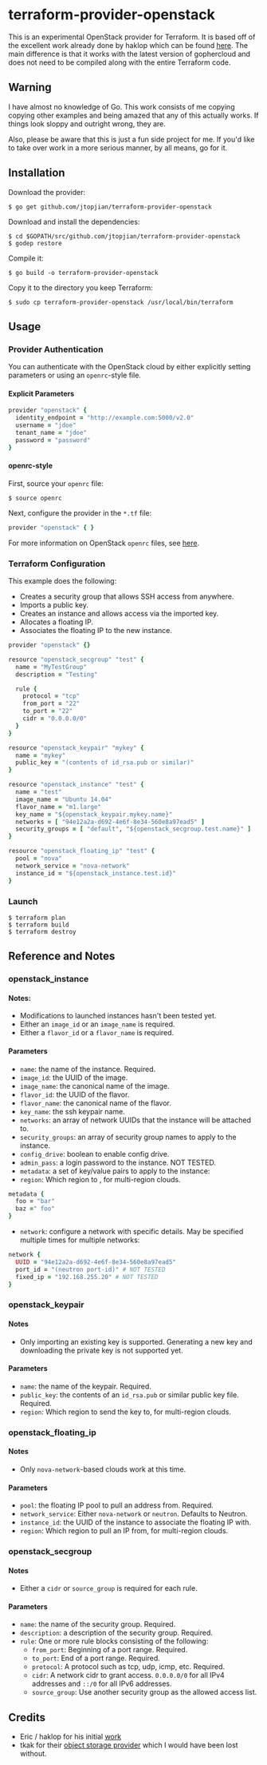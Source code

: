 # terraform-provider-openstack

This is an experimental OpenStack provider for Terraform. It is based off of the excellent work already done by haklop which can be found [here](https://github.com/haklop/terraform). The main difference is that it works with the latest version of gophercloud and does not need to be compiled along with the entire Terraform code.

## Warning

I have almost no knowledge of Go. This work consists of me copying copying other examples and being amazed that any of this actually works. If things look sloppy and outright wrong, they are.

Also, please be aware that this is just a fun side project for me. If you'd like to take over work in a more serious manner, by all means, go for it.

## Installation

Download the provider:

```shell
$ go get github.com/jtopjian/terraform-provider-openstack
```

Download and install the dependencies:

```shell
$ cd $GOPATH/src/github.com/jtopjian/terraform-provider-openstack
$ godep restore
```

Compile it:

```shell
$ go build -o terraform-provider-openstack
```

Copy it to the directory you keep Terraform:

```shell
$ sudo cp terraform-provider-openstack /usr/local/bin/terraform
```

## Usage

### Provider Authentication

You can authenticate with the OpenStack cloud by either explicitly setting parameters or using an `openrc`-style file.

#### Explicit Parameters

```ruby
provider "openstack" {
  identity_endpoint = "http://example.com:5000/v2.0"
  username = "jdoe"
  tenant_name = "jdoe"
  password = "password"
}
```

#### openrc-style

First, source your `openrc` file:

```shell
$ source openrc
```

Next, configure the provider in the `*.tf` file:

```ruby
provider "openstack" { }
```

For more information on OpenStack `openrc` files, see [here](http://docs.openstack.org/user-guide/content/cli_openrc.html]).

### Terraform Configuration

This example does the following:

* Creates a security group that allows SSH access from anywhere.
* Imports a public key.
* Creates an instance and allows access via the imported key.
* Allocates a floating IP.
* Associates the floating IP to the new instance.

```ruby
provider "openstack" {}

resource "openstack_secgroup" "test" {
  name = "MyTestGroup"
  description = "Testing"

  rule {
    protocol = "tcp"
    from_port = "22"
    to_port = "22"
    cidr = "0.0.0.0/0"
  }
}

resource "openstack_keypair" "mykey" {
  name = "mykey"
  public_key = "(contents of id_rsa.pub or similar)"
}

resource "openstack_instance" "test" {
  name = "test"
  image_name = "Ubuntu 14.04"
  flavor_name = "m1.large"
  key_name = "${openstack_keypair.mykey.name}"
  networks = [ "94e12a2a-d692-4e6f-8e34-560e8a97ead5" ]
  security_groups = [ "default", "${openstack_secgroup.test.name}" ]
}

resource "openstack_floating_ip" "test" {
  pool = "nova"
  network_service = "nova-network"
  instance_id = "${openstack_instance.test.id}"
}

```

### Launch

```shell
$ terraform plan
$ terraform build
$ terraform destroy
```

## Reference and Notes

### openstack_instance

#### Notes:

* Modifications to launched instances hasn't been tested yet.
* Either an `image_id` or an `image_name` is required.
* Either a `flavor_id` or a `flavor_name` is required.

#### Parameters

* `name`: the name of the instance. Required.
* `image_id`: the UUID of the image.
* `image_name`: the canonical name of the image.
* `flavor_id`: the UUID of the flavor.
* `flavor_name`: the canonical name of the flavor.
* `key_name`: the ssh keypair name.
* `networks`: an array of network UUIDs that the instance will be attached to.
* `security_groups`: an array of security group names to apply to the instance.
* `config_drive`: boolean to enable config drive.
* `admin_pass`: a login password to the instance. NOT TESTED.
* `metadata`: a set of key/value pairs to apply to the instance:
* `region`: Which region to , for multi-region clouds.

```ruby
metadata {
  foo = "bar"
  baz =" foo"
}
```

* `network`: configure a network with specific details. May be specified multiple times for multiple networks:

```ruby
network {
  UUID = "94e12a2a-d692-4e6f-8e34-560e8a97ead5"
  port_id = "(neutron port-id)" # NOT TESTED
  fixed_ip = "192.168.255.20" # NOT TESTED
}
```

### openstack_keypair

#### Notes

* Only importing an existing key is supported. Generating a new key and downloading the private key is not supported yet.

#### Parameters

* `name`: the name of the keypair. Required.
* `public_key`: the contents of an `id_rsa.pub` or similar public key file. Required.
* `region`: Which region to send the key to, for multi-region clouds.


### openstack_floating_ip

#### Notes

* Only `nova-network`-based clouds work at this time.

#### Parameters

* `pool`: the floating IP pool to pull an address from. Required.
* `network_service`: Either `nova-network` or `neutron`. Defaults to Neutron.
* `instance_id`: the UUID of the instance to associate the floating IP with.
* `region`: Which region to pull an IP from, for multi-region clouds.

### openstack_secgroup

#### Notes

* Either a `cidr` or `source_group` is required for each rule.

#### Parameters

* `name`: the name of the security group. Required.
* `description`: a description of the security group. Required.
* `rule`: One or more rule blocks consisting of the following:
  * `from_port`: Beginning of a port range. Required.
  * `to_port`: End of a port range. Required.
  * `protocol`: A protocol such as tcp, udp, icmp, etc. Required.
  * `cidr`: A network cidr to grant access. `0.0.0.0/0` for all IPv4 addresses and `::/0` for all IPv6 addresses.
  * `source_group`: Use another security group as the allowed access list.

## Credits

* Eric / haklop for his initial [work](https://github.com/haklop/terraform)
* tkak for their [object storage provider](https://github.com/tkak/terraform-provider-conoha) which I would have been lost without.
